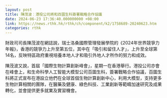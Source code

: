 ```yaml
---
layout: post
title: 陳茂波︰港投公司將和百圖生科簽署戰略合作協議
date: 2024-06-23 17:36:40.000000000 +08:00
link: https://news.rthk.hk/rthk/ch/component/k2/1758689-20240623.htm
categories: rthk
---
```


財政司司長陳茂波在網誌說，瑞士洛桑國際管理發展學院的《2024年世界競爭力年報》，香港的競爭力上升至第五位，其中在「吸引和留住人才」，上升至全球第14名，反映特區政府重視培養本地人才和吸引外地人才所作的努力和成效。

陳茂波又說，首屆「國際生物計算創新峰會」，星期一在香港舉行。港投公司亦會在峰會上，和生命科學人工智能大模型公司百圖生科，簽署戰略合作協議，百圖生科將正式宣布在港設立他們在全球首個生物計算創新中心，利用大模型，支持更多生物計算相關的團隊，在醫藥及健康、綠色科技、工業創新等範疇加速研究及成果轉化，並會提供更多就業及實習機會。
